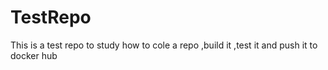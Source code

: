 # TestRepo
This is a test repo to study how to cole a repo ,build it ,test it and push it to docker hub
